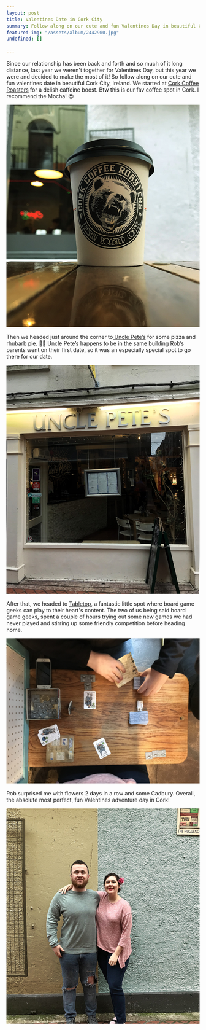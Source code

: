 ```yaml
---
layout: post
title: Valentines Date in Cork City
summary: Follow along on our cute and fun Valentines Day in beautiful Cork City, Ireland.
featured-img: "/assets/album/2442900.jpg"
undefined: []

---
```

Since our relationship has been back and forth and so much of it long distance, last year we weren't together for Valentines Day, but this year we were and decided to make the most of it! So follow along on our cute and fun valentines date in beautiful Cork City, Ireland. We started at [Cork Coffee Roasters](https://corkcoffeeroasters.ie/) for a delish caffeine boost. Btw this is our fav coffee spot in Cork. I recommend the Mocha! 😍

![](/assets/album/corkcoffeeroasters.jpg)

Then we headed just around the corner to[ Uncle Pete’s](https://www.unclepetes.ie/) for some pizza and rhubarb pie. 🍕🥧 Uncle Pete’s happens to be in the same building Rob’s parents went on their first date, so it was an especially special spot to go there for our date.

![](/assets/album/unclepetes.jpg)

After that, we headed to [Tabletop](), a fantastic little spot where board game geeks can play to their heart's content. The two of us being said board game geeks, spent a couple of hours trying out some new games we had never played and stirring up some friendly competition before heading home.

![](/assets/album/IMG_5535.jpg)

Rob surprised me with flowers 2 days in a row and some Cadbury. Overall, the absolute most perfect, fun Valentines adventure day in Cork!

![](/assets/album/vday2019cork.jpg)